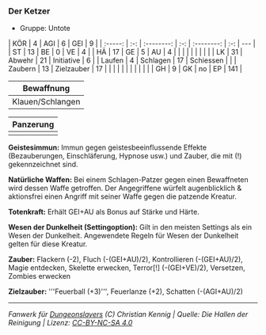 ### Der Ketzer

- Gruppe: Untote

|   KÖR   |  4  |    AGI     |  6  |    GEI     |  9  |
| :-----: | :-: | :--------: | :-: | :--------: | :-: | --- |
|   ST    | 13  |     BE     |  0  |     VE     |  4  |
|   HÄ    | 17  |     GE     |  5  |     AU     |  4  |
|         |     |            |     |            |     |     |
|   LK    | 31  |   Abwehr   | 21  | Initiative |  6  |
| Laufen  |  4  |  Schlagen  | 17  | Schiessen  |     |
| Zaubern | 13  | Zielzauber | 17  |            |     |
|         |     |            |     |            |     |     |
|   GH    |  9  |     GK     | no  |     EP     | 141 |

|    Bewaffnung    |
| :--------------: |
| Klauen/Schlangen |

| Panzerung |
| :-------: |
|           |

**Geistesimmun:** Immun gegen geistesbeeinflussende Effekte (Bezauberungen, Einschläferung, Hypnose usw.) und Zauber, die mit (!) gekennzeichnet sind.

**Natürliche Waffen:** Bei einem Schlagen-Patzer gegen einen Bewaffneten wird dessen Waffe getroffen. Der Angegriffene würfelt augenblicklich & aktionsfrei einen Angriff mit seiner Waffe gegen die patzende Kreatur.

**Totenkraft:** Erhält GEI+AU als Bonus auf Stärke und Härte.

**Wesen der Dunkelheit (Settingoption):** Gilt in den meisten Settings als ein Wesen der Dunkelheit. Angewendete Regeln für Wesen der Dunkelheit gelten für diese Kreatur.

**Zauber:** Flackern (-2), Fluch (-(GEI+AU)/2), Kontrollieren (-(GEI+AU)/2), Magie entdecken, Skelette erwecken, Terror[!] (-(GEI+VE)/2), Versetzen, Zombies erwecken

**Zielzauber:** '''Feuerball (+3)''', Feuerlanze (+2), Schatten (-(AGI+AU)/2)

---

_Fanwerk für [Dungeonslayers](https://www.dungeonslayers.net/) (C) Christian Kennig | Quelle: Die Hallen der Reinigung | Lizenz: [CC-BY-NC-SA 4.0](https://creativecommons.org/licenses/by-nc-sa/4.0/deed.de)_
